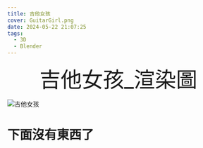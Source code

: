 ```yaml
---
title: 吉他女孩
cover: GuitarGirl.png
date: 2024-05-22 21:07:25
tags:
  - 3D
  - Blender
---
```


<div align='center'><font size='70'>吉他女孩_渲染圖</font></div>

![吉他女孩](GuitarGirl.png)

<!--more-->

# 下面沒有東西了